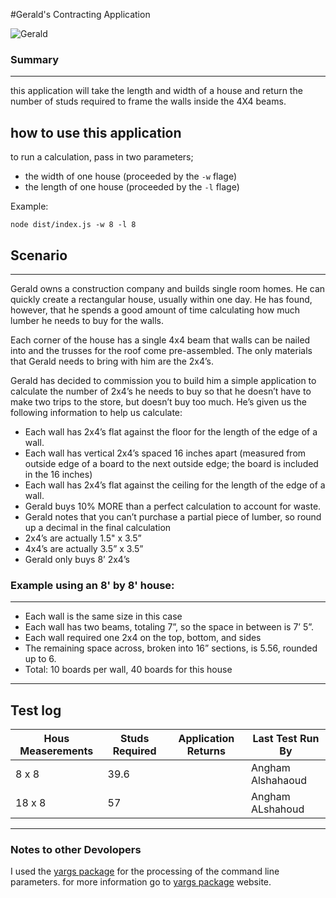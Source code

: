 #Gerald's Contracting Application 

![Gerald](https://previews.123rf.com/images/sonsedskaya/sonsedskaya1902/sonsedskaya190200038/118116913-portrait-of-a-builder-cat-with-tools-in-paws.jpg)

### Summary
---

this application will take the length and width of a house and return the number of studs required to frame the walls inside the 4X4 beams.

## how to use this application

to run a calculation, pass in two parameters;

* the width of one house (proceeded by the `-w` flage)
* the length of one house (proceeded by the `-l` flage)

Example:
```
node dist/index.js -w 8 -l 8
```


## Scenario
---

Gerald owns a construction company and builds single room homes. He can quickly create a rectangular house, usually within one day. He has found, however, that he spends a good amount of time calculating how much lumber he needs to buy for the walls.

Each corner of the house has a single 4x4 beam that walls can be nailed into and the trusses for the roof come pre-assembled. The only materials that Gerald needs to bring with him are the 2x4’s.


Gerald has decided to commission you to build him a simple application to calculate the number of 2x4’s he needs to buy so that he doesn’t have to make two trips to the store, but doesn’t buy too much. He’s given us the following information to help us calculate:
*	Each wall has 2x4’s flat against the floor for the length of the edge of a wall.
*	Each wall has vertical 2x4’s spaced 16 inches apart (measured from outside edge of a board to the next outside edge; the board is included in the 16 inches)
*	Each wall has 2x4’s flat against the ceiling for the length of the edge of a wall.
*	Gerald buys 10% MORE than a perfect calculation to account for waste.
*	Gerald notes that you can’t purchase a partial piece of lumber, so round up a decimal in the final calculation
*	2x4’s are actually 1.5" x 3.5”
*	4x4’s are actually 3.5” x 3.5”
*	Gerald only buys 8’ 2x4’s


### Example using an 8' by 8' house:
---
* Each wall is the same size in this case
* Each wall has two beams, totaling 7”, so the space in between is 7’ 5”.
* Each wall required one 2x4 on the top, bottom, and sides
* The remaining space across, broken into 16” sections, is 5.56, rounded up to 6.
* Total: 10 boards per wall, 40 boards for this house
---

## Test log

|Hous Measerements | Studs Required | Application Returns | Last Test Run By
| ---------------- | -------------- | --------------------| ----------------
| 8 x 8            | 39.6           |                     | Angham Alshahaoud
| 18 x 8           | 57             |                     | Angham ALshahoud

---

### Notes to other Devolopers 
I used the [yargs package] for the processing of the command line parameters. for more information go to [yargs package] website. 

[yargs package]: https://www.npmjs.com/package/yargs